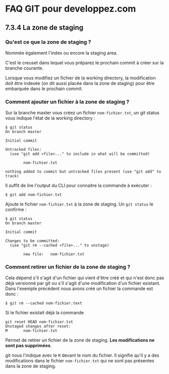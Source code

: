 # FAQ GIT pour developpez.com

## 7.3.4 La zone de staging

### Qu'est ce que la zone de staging ?

Nommée également l'index ou encore la staging area. 

C'est le creuset dans lequel vous préparez le prochain commit à créer sur la branche courante.

Lorsque vous modifiez un fichier de la working directory, la modification doit être indexée (on dit aussi placée dans la zone de staging) pour être embarquée dans le prochain commit.

### Comment ajouter un fichier à la zone de staging ?

Sur la branche master vous créez un fichier `nom-fichier.txt`, un git status vous indique l'état de la working directory :

```
$ git status
On branch master

Initial commit

Untracked files:
  (use "git add <file>..." to include in what will be committed)

        nom-fichier.txt

nothing added to commit but untracked files present (use "git add" to track)
```

Il suffit de lire l'output du CLI pour connaitre la commande à exécuter :

```
$ git add nom-fichier.txt
```

Ajoute le fichier `nom-fichier.txt` à la zone de staging. Un `git status` le confirme : 

```
$ git status
On branch master

Initial commit

Changes to be committed:
  (use "git rm --cached <file>..." to unstage)

        new file:   nom-fichier.txt
```

### Comment retirer un fichier de la zone de staging ?

Cela dépend s'il s'agit d'un fichier qui vient d'être créé et qui n'est donc pas déjà versionné par git ou s'il s'agit d'une modification d'un fichier existant. Dans l'exemple précédent nous avons créé un fichier la commande est donc :

```
$ git rm --cached nom-fichier.text
```

Si le fichier existait déjà la commande 

```
git reset HEAD nom-fichier.txt
Unstaged changes after reset:
M       nom-fichier.txt
```

Permet de retirer un fichier de la zone de staging. **Les modifications ne sont pas supprimées**. 

git nous l'indique avec le `M` devant le nom du fichier. Il signifie qu'il y a des modifications dans le fichier `nom-fichier.txt` qui ne sont pas présentes dans la zone de staging.
